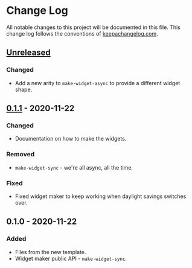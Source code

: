 # Change Log
All notable changes to this project will be documented in this file. This change log follows the conventions of [keepachangelog.com](http://keepachangelog.com/).

## [Unreleased]
### Changed
- Add a new arity to `make-widget-async` to provide a different widget shape.

## [0.1.1] - 2020-11-22
### Changed
- Documentation on how to make the widgets.

### Removed
- `make-widget-sync` - we're all async, all the time.

### Fixed
- Fixed widget maker to keep working when daylight savings switches over.

## 0.1.0 - 2020-11-22
### Added
- Files from the new template.
- Widget maker public API - `make-widget-sync`.

[Unreleased]: https://github.com/your-name/clojure-conveyor/compare/0.1.1...HEAD
[0.1.1]: https://github.com/your-name/clojure-conveyor/compare/0.1.0...0.1.1
